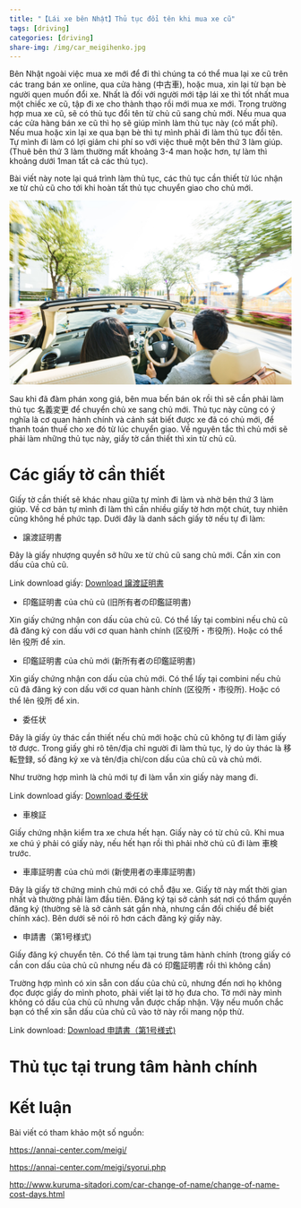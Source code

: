 ```yaml
---
title: "【Lái xe bên Nhật】Thủ tục đổi tên khi mua xe cũ"
tags: [driving]
categories: [driving]
share-img: /img/car_meigihenko.jpg
---
```


Bên Nhật ngoài việc mua xe mới để đi thì chúng ta có thể mua lại xe cũ trên các trang bán xe online, qua cửa hàng (中古車), hoặc mua, xin lại từ bạn bè người quen muốn đổi xe. Nhất là đối với người mới tập lái xe thì tốt nhất mua một chiếc xe cũ, tập đi xe cho thành thạo rồi mới mua xe mới. Trong trường hợp mua xe cũ, sẽ có thủ tục đổi tên từ chủ cũ sang chủ mới. Nếu mua qua các cửa hàng bán xe cũ thì họ sẽ giúp mình làm thủ tục này (có mất phí). Nếu mua hoặc xin lại xe qua bạn bè thì tự mình phải đi làm thủ tục đổi tên. Tự mình đi làm có lợi giảm chi phí so với việc thuê một bên thứ 3 làm giúp. (Thuê bên thứ 3 làm thường mất khoảng 3-4 man hoặc hơn, tự làm thì khoảng dưới 1man tất cả các thủ tục).

Bài viết này note lại quá trình làm thủ tục, các thủ tục cần thiết từ lúc nhận xe từ chủ cũ cho tới khi hoàn tất thủ tục chuyển giao cho chủ mới.

![](/img/car_meigihenko.jpg)

Sau khi đã đàm phán xong giá, bên mua bến bán ok rồi thì sẽ cần phải làm thủ tục 名義変更 để chuyển chủ xe sang chủ mới. Thủ tục này cũng có ý nghĩa là cơ quan hành chính và cảnh sát biết được xe đã có chủ mới, để thanh toán thuế cho xe đó từ lúc chuyển giao. Về nguyên tắc thì chủ mới sẽ phải làm những thủ tục này, giấy tờ cần thiết thì xin từ chủ cũ.

# Các giấy tờ cần thiết

Giấy tờ cần thiết sẽ khác nhau giữa tự mình đi làm và nhờ bên thứ 3 làm giúp. Về cơ bản tự mình đi làm thì cần nhiều giấy tờ hơn một chút, tuy nhiên cũng không hề phức tạp. Dưới đây là danh sách giấy tờ nếu tự đi làm:

* 譲渡証明書

Đây là giấy nhượng quyền sở hữu xe từ chủ cũ sang chủ mới. Cần xin con dấu của chủ cũ.

Link download giấy: [Download 譲渡証明書](https://annai-center.com/pdf/jotosyomei.pdf)

* 印鑑証明書 của chủ cũ (旧所有者の印鑑証明書)

Xin giấy chứng nhận con dấu của chủ cũ. Có thể lấy tại combini nếu chủ cũ đã đăng ký con dấu với cơ quan hành chính (区役所・市役所). Hoặc có thể lên 役所 để xin.

* 印鑑証明書 của chủ mới (新所有者の印鑑証明書)

Xin giấy chứng nhận con dấu của chủ mới. Có thể lấy tại combini nếu chủ cũ đã đăng ký con dấu với cơ quan hành chính (区役所・市役所). Hoặc có thể lên 役所 để xin.

* 委任状

Đây là giấy ủy thác cần thiết nếu chủ mới hoặc chủ cũ không tự đi làm giấy tờ được. Trong giấy ghi rõ tên/địa chỉ người đi làm thủ tục, lý do ủy thác là 移転登録, số  đăng ký xe và tên/địa chỉ/con dấu của chủ cũ và chủ mới.

Như trường hợp mình là chủ mới tự đi làm vẫn xin giấy này mang đi. 

Link download giấy: [Download 委任状](https://annai-center.com/pdf/ininjo.pdf)

* 車検証

Giấy chứng nhận kiểm tra xe chưa hết hạn. Giấy này có từ chủ cũ. Khi mua xe chú ý phải có giấy này, nếu hết hạn rồi thì phải nhờ chủ cũ đi làm 車検 trước.

* 車庫証明書 của chủ mới (新使用者の車庫証明書)

Đây là giấy tờ chứng minh chủ mới có chỗ đậu xe. Giấy tờ này mất thời gian nhất và thường phải làm đầu tiên. Đăng ký tại sở cảnh sát nơi có thẩm quyền đăng ký (thường sẽ là sở cảnh sát gần nhà, nhưng cần đối chiếu để biết chính xác). Bên dưới sẽ nói rõ hơn cách đăng ký giấy này.

* 申請書（第1号様式)

Giấy đăng ký chuyển tên. Có thể làm tại trung tâm hành chính (trong giấy có cần con dấu của chủ cũ nhưng nếu đã có 印鑑証明書 rồi thì không cần)

Trường hợp mình có xin sẵn con dấu của chủ cũ, nhưng đến nơi họ không đọc được giấy do mình photo, phải viết lại tờ họ đưa cho. Tờ mới này mình không có dấu của chủ cũ nhưng vẫn được chấp nhận. Vậy nếu muốn chắc bạn có thể xin sẵn dấu của chủ cũ vào tờ này rồi mang nộp thử.

Link download: [Download 申請書（第1号様式)](http://www.mlit.go.jp/common/001156787.pdf)

# Thủ tục tại trung tâm hành chính

# Kết luận

Bài viết có tham khảo một số nguồn:

https://annai-center.com/meigi/

https://annai-center.com/meigi/syorui.php

http://www.kuruma-sitadori.com/car-change-of-name/change-of-name-cost-days.html
